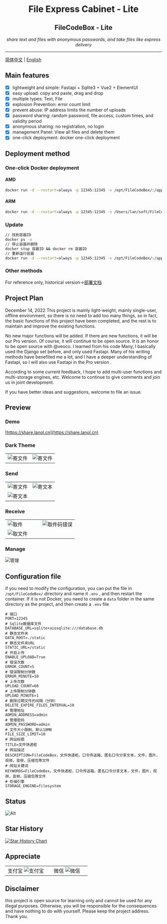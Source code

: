 <div style="text-align: center">
<h1>File Express Cabinet - Lite</h1>
<h2>FileCodeBox - Lite</h2>
<p><em>share text and files with anonymous passwords, and take files like express delivery </em></p>
</div>

---

[简体中文](./readme.md) | [English](./readme_en.md)

## Main features

- [x] lightweight and simple: Fastapi + Sqlite3 + Vue2 + ElementUI
- [x] easy upload: copy and paste, drag and drop
- [x] multiple types: Text, File
- [x] explosion Prevention: error count limit
- [x] prevent abuse: IP address limits the number of uploads
- [x] password sharing: random password, file access, custom times, and validity period
- [x] anonymous sharing: no registration, no login
- [x] management Panel: View all files and delete them
- [x] one-click deployment: docker one-click deployment

## Deployment method

### One-click Docker deployment

#### AMD

```bash
docker run -d --restart=always -p 12345:12345 -v /opt/FileCodeBox/:/app/data --name filecodebox lanol/filecodebox:latest
```

#### ARM

```bash
docker run -d --restart=always -p 12345:12345 -v /Users/lan/soft/FileCodeBox/:/app/data --name filecodebox lanol/filecodebox:arm
```

### Update

```bash
// 找到容器ID
docker ps -a
// 停止容器并删除
docker stop 容器ID && docker rm 容器ID
// 重新运行容器
docker run -d --restart=always -p 12345:12345 -v /opt/FileCodeBox/:/app/data --name filecodebox lanol/filecodebox:latest
```

### Other methods

For reference only, historical version->[部署文档](https://www.yuque.com/lxyo/work/zd0kvzy7fofx6w7v)

## Project Plan

December 14, 2022
This project is mainly light-weight, mainly single-user, offline environment, so there is no need to add too many
things, so in fact, the basic functions of this project have been completed, and the rest is to maintain and improve the
existing functions.

No new major functions will be added. If there are new functions, it will be our Pro version. Of course, it will
continue to be open source. It is an honor to be open source with @veoco. I learned from his code Many, I basically used
the Django set before, and only used Fastapi. Many of his writing methods have benefited me a lot, and I have a deeper
understanding of Fastapi, so I will also use Fastapi in the Pro version .

According to some current feedback, I hope to add multi-user functions and multi-storage engines, etc. Welcome to
continue to give comments and join us in joint development.

If you have better ideas and suggestions, welcome to file an issue.

## Preview

### Demo

[https://share.lanol.cn](https://share.lanol.cn)

### Dark Theme

<table style="width:100%">

<tr style="width: 100%">
<td style="width: 50%">
<img src="https://raw.githubusercontent.com/vastsa/FileCodeBox/master/images/img_10.png" alt="寄文件">

</td>
<td style="width: 50%">
<img src="https://raw.githubusercontent.com/vastsa/FileCodeBox/master/images/img_11.png" alt="寄文件">

</td>
</tr>
</table>

### Send

<table style="width: 100%">
<tr style="width: 100%">
<td style="width: 50%">
<img src="https://raw.githubusercontent.com/vastsa/FileCodeBox/master/images/img_1.png" alt="寄文件">
</td>
<td style="width: 50%">
<img src="https://raw.githubusercontent.com/vastsa/FileCodeBox/master/images/img_2.png" alt="寄文本">
</td>
</tr>
<tr style="width: 100%;">
<td colspan="2" style="width: 100%;">
<img src="https://raw.githubusercontent.com/vastsa/FileCodeBox/master/images/img_3.png" alt="寄文本">
</td>
</tr>
</table>

### Receive

<table style="width: 100%">
<tr style="width: 100%">
<td style="width: 50%">
<img src="https://raw.githubusercontent.com/vastsa/FileCodeBox/master/images/img_6.png" alt="取件">
</td>
<td style="width: 50%">
<img src="https://raw.githubusercontent.com/vastsa/FileCodeBox/master/images/img_5.png" alt="取件码错误">
</td>
</tr>
<tr style="width: 100%;">
<td colspan="2" style="width: 100%;">
<img src="https://raw.githubusercontent.com/vastsa/FileCodeBox/master/images/img_4.png" alt="取文件">
</td>
</tr>
</table>

### Manage

![管理](https://raw.githubusercontent.com/vastsa/FileCodeBox/master/images/img_7.png)

## Configuration file

if you need to modify the configuration, you can put the file in `/opt/FileCodeBox/` directory and name it `.env` , and
then restart the container.
If it is not Docker, you need to create a `data` folder in the same directory as the project, and then create a `.env`
file

```dotenv
# 端口
PORT=12345
# Sqlite数据库文件
DATABASE_URL=sqlite+aiosqlite:///database.db
# 静态文件夹
DATA_ROOT=./static
# 静态文件夹URL
STATIC_URL=/static
# 开启上传
ENABLE_UPLOAD=True
# 错误次数
ERROR_COUNT=5
# 错误限制分钟数
ERROR_MINUTE=10
# 上传次数
UPLOAD_COUNT=60
# 上传限制分钟数
UPLOAD_MINUTE=1
# 删除过期文件的间隔（分钟）
DELETE_EXPIRE_FILES_INTERVAL=10
# 管理地址
ADMIN_ADDRESS=admin
# 管理密码
ADMIN_PASSWORD=admin
# 文件大小限制，默认10MB
FILE_SIZE_LIMIT=10
# 网站标题
TITLE=文件快递柜
# 网站描述
DESCRIPTION=FileCodeBox，文件快递柜，口令传送箱，匿名口令分享文本，文件，图片，视频，音频，压缩包等文件
# 网站关键词
KEYWORDS=FileCodeBox，文件快递柜，口令传送箱，匿名口令分享文本，文件，图片，视频，音频，压缩包等文件
# 存储引擎
STORAGE_ENGINE=filesystem
```

## Status

![Alt](https://repobeats.axiom.co/api/embed/7a6c92f1d96ee57e6fb67f0df371528397b0c9ac.svg "Repobeats analytics image")

## Star History

[![Star History Chart](https://api.star-history.com/svg?repos=vastsa/FileCodeBox&type=Date)](https://star-history.com/#vastsa/FileCodeBox&Date)

## Appreciate

<table style="width: 100%">
<tr style="width: 100%">
<td style="width: 50%;text-align: center;">
支付宝
<img src="https://raw.githubusercontent.com/vastsa/FileCodeBox/master/images/img_9.png" alt="支付宝">
</td>
<td style="width: 50%;text-align: center">
微信
<img src="https://raw.githubusercontent.com/vastsa/FileCodeBox/master/images/img_8.png" alt="微信">
</td>
</tr>
</table>    

## Disclaimer

this project is open source for learning only and cannot be used for any illegal purposes. Otherwise, you will be
responsible for the consequences and have nothing to do with yourself. Please keep the project address. Thank you.